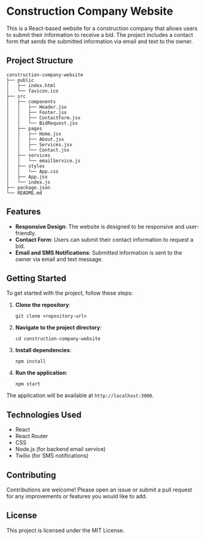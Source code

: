 # Construction Company Website

This is a React-based website for a construction company that allows users to submit their information to receive a bid. The project includes a contact form that sends the submitted information via email and text to the owner.

## Project Structure

```
construction-company-website
├── public
│   ├── index.html
│   └── favicon.ico
├── src
│   ├── components
│   │   ├── Header.jsx
│   │   ├── Footer.jsx
│   │   ├── ContactForm.jsx
│   │   └── BidRequest.jsx
│   ├── pages
│   │   ├── Home.jsx
│   │   ├── About.jsx
│   │   ├── Services.jsx
│   │   └── Contact.jsx
│   ├── services
│   │   └── emailService.js
│   ├── styles
│   │   └── App.css
│   ├── App.jsx
│   └── index.js
├── package.json
└── README.md
```

## Features

- **Responsive Design**: The website is designed to be responsive and user-friendly.
- **Contact Form**: Users can submit their contact information to request a bid.
- **Email and SMS Notifications**: Submitted information is sent to the owner via email and text message.

## Getting Started

To get started with the project, follow these steps:

1. **Clone the repository**:
   ```
   git clone <repository-url>
   ```

2. **Navigate to the project directory**:
   ```
   cd construction-company-website
   ```

3. **Install dependencies**:
   ```
   npm install
   ```

4. **Run the application**:
   ```
   npm start
   ```

The application will be available at `http://localhost:3000`.

## Technologies Used

- React
- React Router
- CSS
- Node.js (for backend email service)
- Twilio (for SMS notifications)

## Contributing

Contributions are welcome! Please open an issue or submit a pull request for any improvements or features you would like to add.

## License

This project is licensed under the MIT License.
